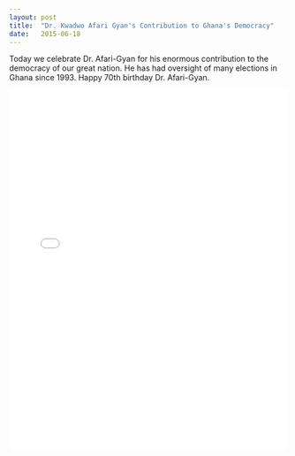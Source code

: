 ```yaml
---
layout: post
title:  "Dr. Kwadwo Afari Gyan's Contribution to Ghana's Democracy"
date:   2015-06-18
---
```


Today we celebrate Dr. Afari-Gyan for his enormous contribution to the democracy of our great nation. He has had oversight of many elections in Ghana since 1993. Happy 70th birthday Dr. Afari-Gyan. 




<iframe src='//cdn.knightlab.com/libs/timeline/latest/embed/index.html?source=1fqEdxYM60E6pPnngcznFgyipLkstkZG8slCUW83R4LM&font=Bevan-PotanoSans&maptype=toner&lang=en&height=650' width='100%' height='650' frameborder='0'></iframe>

